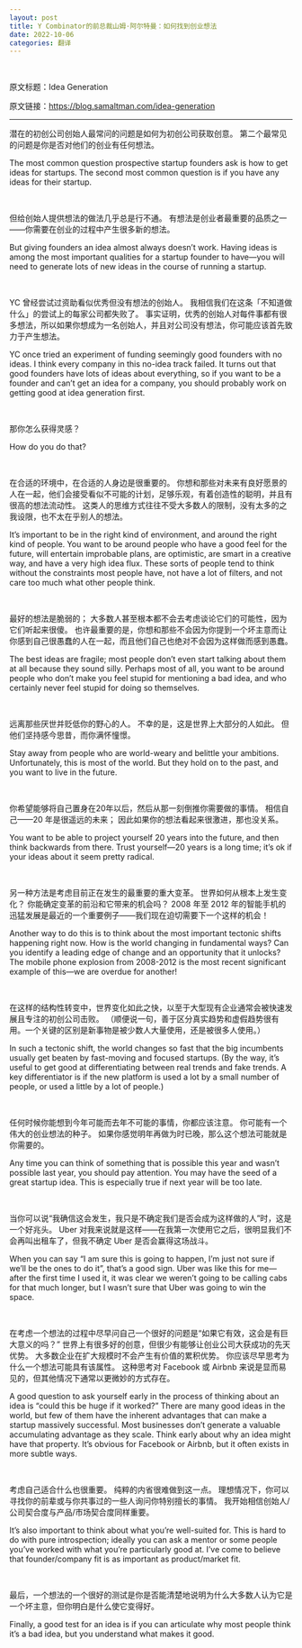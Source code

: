 ```yaml
---
layout: post
title: Y Combinator的前总裁山姆·阿尔特曼：如何找到创业想法
date: 2022-10-06
categories: 翻译
---
```


<br>

<p class="small">原文标题：Idea Generation

<br>

原文链接：https://blog.samaltman.com/idea-generation

</p>

---

潜在的初创公司创始人最常问的问题是如何为初创公司获取创意。 第二个最常见的问题是你是否对他们的创业有任何想法。

The most common question prospective startup founders ask is how to get ideas for startups. The second most common question is if you have any ideas for their startup.

<br>

但给创始人提供想法的做法几乎总是行不通。 有想法是创业者最重要的品质之一——你需要在创业的过程中产生很多新的想法。

But giving founders an idea almost always doesn’t work. Having ideas is among the most important qualities for a startup founder to have—you will need to generate lots of new ideas in the course of running a startup.

<br>

YC 曾经尝试过资助看似优秀但没有想法的创始人。 我相信我们在这条「不知道做什么」的尝试上的每家公司都失败了。 事实证明，优秀的创始人对每件事都有很多想法，所以如果你想成为一名创始人，并且对公司没有想法，你可能应该首先致力于产生想法。

YC once tried an experiment of funding seemingly good founders with no ideas. I think every company in this no-idea track failed. It turns out that good founders have lots of ideas about everything, so if you want to be a founder and can’t get an idea for a company, you should probably work on getting good at idea generation first.

<br>

那你怎么获得灵感？

How do you do that?

<br>

在合适的环境中，在合适的人身边是很重要的。 你想和那些对未来有良好愿景的人在一起，他们会接受看似不可能的计划，足够乐观，有着创造性的聪明，并且有很高的想法流动性。 这类人的思维方式往往不受大多数人的限制，没有太多的之我设限，也不太在乎别人的想法。

It’s important to be in the right kind of environment, and around the right kind of people. You want to be around people who have a good feel for the future, will entertain improbable plans, are optimistic, are smart in a creative way, and have a very high idea flux. These sorts of people tend to think without the constraints most people have, not have a lot of filters, and not care too much what other people think.

<br>

最好的想法是脆弱的； 大多数人甚至根本都不会去考虑谈论它们的可能性，因为它们听起来很傻。 也许最重要的是，你想和那些不会因为你提到一个坏主意而让你感到自己很愚蠢的人在一起，而且他们自己也绝对不会因为这样做而感到愚蠢。

The best ideas are fragile; most people don’t even start talking about them at all because they sound silly. Perhaps most of all, you want to be around people who don’t make you feel stupid for mentioning a bad idea, and who certainly never feel stupid for doing so themselves.

<br>

远离那些厌世并贬低你的野心的人。 不幸的是，这是世界上大部分的人如此。 但他们坚持感今思昔，而你满怀憧憬。

Stay away from people who are world-weary and belittle your ambitions. Unfortunately, this is most of the world. But they hold on to the past, and you want to live in the future.

<br>

你希望能够将自己置身在20年以后，然后从那一刻倒推你需要做的事情。 相信自己——20 年是很遥远的未来； 因此如果你的想法看起来很激进，那也没关系。

You want to be able to project yourself 20 years into the future, and then think backwards from there. Trust yourself—20 years is a long time; it’s ok if your ideas about it seem pretty radical.

<br>

另一种方法是考虑目前正在发生的最重要的重大变革。 世界如何从根本上发生变化？ 你能确定变革的前沿和它带来的机会吗？ 2008 年至 2012 年的智能手机的迅猛发展是最近的一个重要例子——我们现在迫切需要下一个这样的机会！

Another way to do this is to think about the most important tectonic shifts happening right now. How is the world changing in fundamental ways? Can you identify a leading edge of change and an opportunity that it unlocks? The mobile phone explosion from 2008-2012 is the most recent significant example of this—we are overdue for another!

<br>

在这样的结构性转变中，世界变化如此之快，以至于大型现有企业通常会被快速发展且专注的初创公司击败。 （顺便说一句，善于区分真实趋势和虚假趋势很有用。一个关键的区别是新事物是被少数人大量使用，还是被很多人使用。）

In such a tectonic shift, the world changes so fast that the big incumbents usually get beaten by fast-moving and focused startups. (By the way, it’s useful to get good at differentiating between real trends and fake trends. A key differentiator is if the new platform is used a lot by a small number of people, or used a little by a lot of people.)

<br>

任何时候你能想到今年可能而去年不可能的事情，你都应该注意。 你可能有一个伟大的创业想法的种子。 如果你感觉明年再做为时已晚，那么这个想法可能就是你需要的。

Any time you can think of something that is possible this year and wasn’t possible last year, you should pay attention. You may have the seed of a great startup idea. This is especially true if next year will be too late.

<br>

当你可以说“我确信这会发生，我只是不确定我们是否会成为这样做的人”时，这是一个好兆头。 Uber 对我来说就是这样——在我第一次使用它之后，很明显我们不会再叫出租车了，但我不确定 Uber 是否会赢得这场战斗。

When you can say “I am sure this is going to happen, I’m just not sure if we’ll be the ones to do it”, that’s a good sign. Uber was like this for me—after the first time I used it, it was clear we weren’t going to be calling cabs for that much longer, but I wasn’t sure that Uber was going to win the space.

<br>

在考虑一个想法的过程中尽早问自己一个很好的问题是“如果它有效，这会是有巨大意义的吗？” 世界上有很多好的创意，但很少有能够让创业公司大获成功的先天优势。 大多数企业在扩大规模时不会产生有价值的累积优势。 你应该尽早思考为什么一个想法可能具有该属性。 这种思考对 Facebook 或 Airbnb 来说是显而易见的，但其他情况下通常以更微妙的方式存在。

A good question to ask yourself early in the process of thinking about an idea is “could this be huge if it worked?” There are many good ideas in the world, but few of them have the inherent advantages that can make a startup massively successful. Most businesses don’t generate a valuable accumulating advantage as they scale. Think early about why an idea might have that property. It’s obvious for Facebook or Airbnb, but it often exists in more subtle ways.

<br>

考虑自己适合什么也很重要。 纯粹的内省很难做到这一点。 理想情况下，你可以寻找你的前辈或与你共事过的一些人询问你特别擅长的事情。 我开始相信创始人/公司契合度与产品/市场契合度同样重要。

It’s also important to think about what you’re well-suited for. This is hard to do with pure introspection; ideally you can ask a mentor or some people you’ve worked with what you’re particularly good at. I’ve come to believe that founder/company fit is as important as product/market fit.

<br>

最后，一个想法的一个很好的测试是你是否能清楚地说明为什么大多数人认为它是一个坏主意，但你明白是什么使它变得好。

Finally, a good test for an idea is if you can articulate why most people think it’s a bad idea, but you understand what makes it good.

